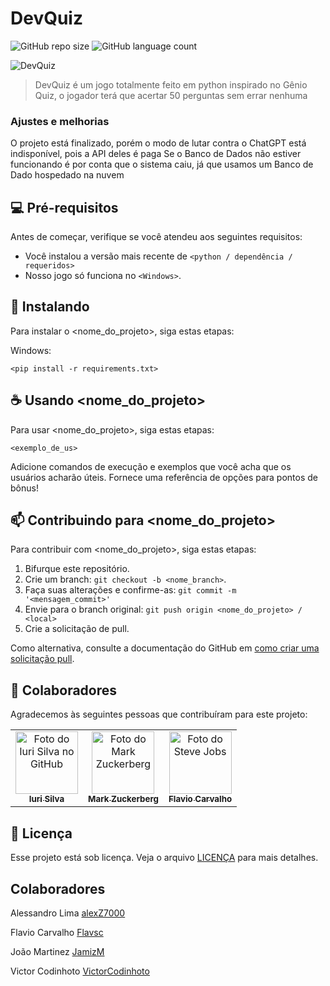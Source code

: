 # DevQuiz

![GitHub repo size](https://img.shields.io/github/repo-size/iuricode/README-template?style=for-the-badge)
![GitHub language count](https://img.shields.io/github/languages/count/iuricode/README-template?style=for-the-badge)

<img src="![menu_inicial](https://github.com/alexZ7000/DevQuiz/assets/78627928/e06b3a5e-eb13-4b33-9eb9-ca0694bebb5e)" alt="DevQuiz">

> DevQuiz é um jogo totalmente feito em python inspirado no Gênio Quiz, o jogador terá que acertar 50 perguntas sem errar nenhuma

### Ajustes e melhorias

O projeto está finalizado, porém o modo de lutar contra o ChatGPT está indisponível, pois a API deles é paga
Se o Banco de Dados não estiver funcionando é por conta que o sistema caiu, já que usamos um Banco de Dado hospedado na nuvem

## 💻 Pré-requisitos

Antes de começar, verifique se você atendeu aos seguintes requisitos:

* Você instalou a versão mais recente de `<python / dependência / requeridos>`
* Nosso jogo só funciona no `<Windows>`.

## 🚀 Instalando <DevQuiz>

Para instalar o <nome_do_projeto>, siga estas etapas:

Windows:
```
<pip install -r requirements.txt>
```

## ☕ Usando <nome_do_projeto>

Para usar <nome_do_projeto>, siga estas etapas:

```
<exemplo_de_us>
```

Adicione comandos de execução e exemplos que você acha que os usuários acharão úteis. Fornece uma referência de opções para pontos de bônus!

## 📫 Contribuindo para <nome_do_projeto>

Para contribuir com <nome_do_projeto>, siga estas etapas:

1. Bifurque este repositório.
2. Crie um branch: `git checkout -b <nome_branch>`.
3. Faça suas alterações e confirme-as: `git commit -m '<mensagem_commit>'`
4. Envie para o branch original: `git push origin <nome_do_projeto> / <local>`
5. Crie a solicitação de pull.

Como alternativa, consulte a documentação do GitHub em [como criar uma solicitação pull](https://help.github.com/en/github/collaborating-with-issues-and-pull-requests/creating-a-pull-request).

## 🤝 Colaboradores

Agradecemos às seguintes pessoas que contribuíram para este projeto:

<table>
  <tr>
    <td align="center">
      <a href="#">
        <img src="https://avatars3.githubusercontent.com/u/31936044" width="100px;" alt="Foto do Iuri Silva no GitHub"/><br>
        <sub>
          <b>Iuri Silva</b>
        </sub>
      </a>
    </td>
    <td align="center">
      <a href="#">
        <img src="" width="100px;" alt="Foto do Mark Zuckerberg"/><br>
        <sub>
          <b>Mark Zuckerberg</b>
        </sub>
      </a>
    </td>
    <td align="center">
      <a href="#">
        <img src="[https://miro.medium.com/max/360/0*1SkS3mSorArvY9kS.jpg](https://github.com/alexZ7000/DevQuiz/assets/78627928/1cc3aaf7-c072-46f2-a8f7-13890d0beb48)" width="100px;" alt="Foto do Steve Jobs"/><br>
        <sub>
          <b>Flavio Carvalho</b>
        </sub>
      </a>
    </td>
  </tr>
</table>

## 📝 Licença

Esse projeto está sob licença. Veja o arquivo [LICENÇA](LICENSE.md) para mais detalhes.

## Colaboradores
<p>Alessandro Lima <a href="https://github.com/alexZ7000">alexZ7000</a></p>
<p>Flavio Carvalho <a href="https://github.com/Flavsc">Flavsc</a></p>
<p>João Martinez <a href="https://github.com/JamizM">JamizM</a></p>
<p>Victor Codinhoto <a href="https://github.com/VictorCodinhoto">VictorCodinhoto</a></p>

